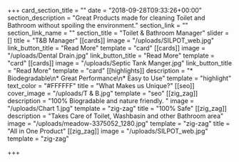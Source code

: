 +++
card_section_title = ""
date = "2018-09-28T09:33:26+00:00"
section_description = "Great Products made for cleaning Toilet and Bathroom without spoiling the environment."
section_link = ""
section_link_name = ""
section_title = "Toilet & Bathroom Manager"
slider = []
title = "T&B Manager"
[[cards]]
image = "/uploads/SILPOT_web.jpg"
link_button_title = "Read More"
template = "card"
[[cards]]
image = "/uploads/Dental Drain.jpg"
link_button_title = "Read More"
template = "card"
[[cards]]
image = "/uploads/Septic Tank Manger.jpg"
link_button_title = "Read More"
template = "card"
[[highlights]]
description = "* Biodegradable\n* Great Performance\n* Easy to Use"
template = "highlight"
text_color = "#FFFFFF"
title = "What Makes us Unique?"
[[seo]]
cover_image = "/uploads/T & B.jpg"
template = "seo"
[[zig_zag]]
description = "100% Biogradable and nature friendly. "
image = "/uploads/Chart 1.jpg"
template = "zig-zag"
title = "100% Safe"
[[zig_zag]]
description = "Takes Care of Toilet, Washbasin and other Bathroom area"
image = "/uploads/meadow-3375052_1280.jpg"
template = "zig-zag"
title = "All in One Product"
[[zig_zag]]
image = "/uploads/SILPOT_web.jpg"
template = "zig-zag"

+++
